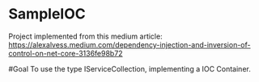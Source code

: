 # SampleIOC
Project implemented from this medium article: 
https://alexalvess.medium.com/dependency-injection-and-inversion-of-control-on-net-core-3136fe98b72

#Goal
To use the type IServiceCollection, implementing a IOC Container. 

